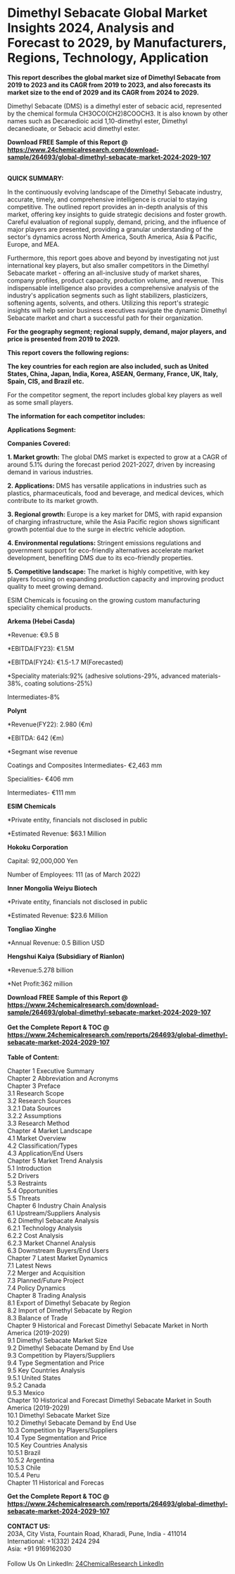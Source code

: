 <h1>Dimethyl Sebacate Global Market Insights 2024, Analysis and Forecast to 2029, by Manufacturers, Regions, Technology, Application</h1><p><strong>This report describes the global market size of Dimethyl Sebacate from 2019 to 2023 and its CAGR from 2019 to 2023, and also forecasts its market size to the end of 2029 and its CAGR from 2024 to 2029.</strong></p><p>
</p><p>Dimethyl Sebacate (DMS) is a dimethyl ester of sebacic acid, represented by the chemical formula CH3OCO(CH2)8COOCH3. It is also known by other names such as Decanedioic acid 1,10-dimethyl ester, Dimethyl decanedioate, or Sebacic acid dimethyl ester.</p><div><b>Download FREE Sample of this Report @ 
            <a href="https://www.24chemicalresearch.com/download-sample/264693/global-dimethyl-sebacate-market-2024-2029-107">
            https://www.24chemicalresearch.com/download-sample/264693/global-dimethyl-sebacate-market-2024-2029-107</a></b></div><br><p>
</p><p></p><p>
</p><p>
<strong>QUICK SUMMARY:</strong></p><p>
In the continuously evolving landscape of the Dimethyl Sebacate industry, accurate, timely, and comprehensive intelligence is crucial to staying competitive. The outlined report provides an in-depth analysis of this market, offering key insights to guide strategic decisions and foster growth. Careful evaluation of regional supply, demand, pricing, and the influence of major players are presented, providing a granular understanding of the sector's dynamics across North America, South America, Asia &amp; Pacific, Europe, and MEA.</p><p>
</p><p>
Furthermore, this report goes above and beyond by investigating not just international key players, but also smaller competitors in the Dimethyl Sebacate market - offering an all-inclusive study of market shares, company profiles, product capacity, production volume, and revenue. This indispensable intelligence also provides a comprehensive analysis of the industry's application segments such as light stabilizers, plasticizers, softening agents, solvents, and others. Utilizing this report's strategic insights will help senior business executives navigate the dynamic Dimethyl Sebacate market and chart a successful path for their organization.</p><p>
</p><p>
</p><p>
</p><p>
<strong>For the geography segment; regional supply, demand, major players, and price is presented from 2019 to 2029.</strong></p><p>
</p><p>
<strong>This report covers the following regions:</strong></p><p>
</p><p>
</p><p><strong>The key countries for each region are also included, such as United States, China, Japan, India, Korea, ASEAN, Germany, France, UK, Italy, Spain, CIS, and Brazil etc.</strong></p><p>
</p><p>
For the competitor segment, the report includes global key players as well as some small players.</p><p>
</p><p>
<strong>The information for each competitor includes:</strong></p><p>
</p><p>
</p><p><strong>Applications Segment:</strong></p><p>
</p><p>
</p><p><strong>Companies Covered:</strong></p><p>
</p><p>
</p><p></p><p>
</p><p>
<strong>1. Market growth:</strong> The global DMS market is expected to grow at a CAGR of around 5.1% during the forecast period 2021-2027, driven by increasing demand in various industries.</p><p>
<strong>2. Applications: </strong>DMS has versatile applications in industries such as plastics, pharmaceuticals, food and beverage, and medical devices, which contribute to its market growth.</p><p>
<strong>3. Regional growth: </strong>Europe is a key market for DMS, with rapid expansion of charging infrastructure, while the Asia Pacific region shows significant growth potential due to the surge in electric vehicle adoption.</p><p>
<strong>4. Environmental regulations: </strong>Stringent emissions regulations and government support for eco-friendly alternatives accelerate market development, benefiting DMS due to its eco-friendly properties.</p><p>
<strong>5. Competitive landscape:</strong> The market is highly competitive, with key players focusing on expanding production capacity and improving product quality to meet growing demand.</p><p>
</p><p>
ESIM Chemicals is focusing on the growing custom manufacturing speciality chemical products.</p><p>
</p><p>
<strong>Arkema (Hebei Casda)</strong></p><p>
*Revenue: €9.5 B</p><p>
*EBITDA(FY23): €1.5M</p><p>
*EBITDA(FY24): €1.5-1.7 M(Forecasted)</p><p>
*Speciality materials:92% (adhesive solutions-29%, advanced materials-38%, coating solutions-25%)</p><p>
Intermediates-8%</p><p>
</p><p>
<strong>Polynt</strong></p><p>
*Revenue(FY22): 2.980 (€m)</p><p>
*EBITDA: 642 (€m)</p><p>
*Segmant wise revenue</p><p>
Coatings and Composites Intermediates- €2,463 mm</p><p>
Specialities- €406 mm</p><p>
Intermediates- €111 mm</p><p>
</p><p>
<strong>ESIM Chemicals</strong></p><p>
*Private entity, financials not disclosed in public</p><p>
*Estimated Revenue: $63.1 Million</p><p>
</p><p>
<strong>Hokoku Corporation</strong></p><p>
Capital: 92,000,000 Yen</p><p>
Number of Employees: 111 (as of March 2022)</p><p>
</p><p>
<strong>Inner Mongolia Weiyu Biotech</strong></p><p>
*Private entity, financials not disclosed in public</p><p>
*Estimated Revenue: $23.6 Million</p><p>
</p><p>
<strong>Tongliao Xinghe</strong></p><p>
*Annual Revenue: 0.5 Billion USD</p><p>
</p><p>
<strong>Hengshui Kaiya (Subsidiary of Rianlon)</strong></p><p>
*Revenue:5.278 billion</p><p>
*Net Profit:362 million</p><div><b>Download FREE Sample of this Report @ 
            <a href="https://www.24chemicalresearch.com/download-sample/264693/global-dimethyl-sebacate-market-2024-2029-107">
            https://www.24chemicalresearch.com/download-sample/264693/global-dimethyl-sebacate-market-2024-2029-107</a></b></div><br><div><b>Get the Complete Report & TOC @ 
            <a href="https://www.24chemicalresearch.com/reports/264693/global-dimethyl-sebacate-market-2024-2029-107">
            https://www.24chemicalresearch.com/reports/264693/global-dimethyl-sebacate-market-2024-2029-107</a></b></div><br>
            <b>Table of Content:</b><p>Chapter 1 Executive Summary<br />
Chapter 2 Abbreviation and Acronyms<br />
Chapter 3 Preface<br />
3.1 Research Scope<br />
3.2 Research Sources<br />
3.2.1 Data Sources<br />
3.2.2 Assumptions<br />
3.3 Research Method<br />
Chapter 4 Market Landscape<br />
4.1 Market Overview<br />
4.2 Classification/Types<br />
4.3 Application/End Users<br />
Chapter 5 Market Trend Analysis<br />
5.1 Introduction<br />
5.2 Drivers<br />
5.3 Restraints<br />
5.4 Opportunities<br />
5.5 Threats<br />
Chapter 6 Industry Chain Analysis<br />
6.1 Upstream/Suppliers Analysis<br />
6.2 Dimethyl Sebacate Analysis<br />
6.2.1 Technology Analysis<br />
6.2.2 Cost Analysis<br />
6.2.3 Market Channel Analysis<br />
6.3 Downstream Buyers/End Users<br />
Chapter 7 Latest Market Dynamics<br />
7.1 Latest News<br />
7.2 Merger and Acquisition<br />
7.3 Planned/Future Project<br />
7.4 Policy Dynamics<br />
Chapter 8 Trading Analysis<br />
8.1 Export of Dimethyl Sebacate by Region<br />
8.2 Import of Dimethyl Sebacate by Region<br />
8.3 Balance of Trade<br />
Chapter 9 Historical and Forecast Dimethyl Sebacate Market in North America (2019-2029)<br />
9.1 Dimethyl Sebacate Market Size<br />
9.2 Dimethyl Sebacate Demand by End Use<br />
9.3 Competition by Players/Suppliers<br />
9.4 Type Segmentation and Price<br />
9.5 Key Countries Analysis<br />
9.5.1 United States<br />
9.5.2 Canada<br />
9.5.3 Mexico<br />
Chapter 10 Historical and Forecast Dimethyl Sebacate Market in South America (2019-2029)<br />
10.1 Dimethyl Sebacate Market Size<br />
10.2 Dimethyl Sebacate Demand by End Use<br />
10.3 Competition by Players/Suppliers<br />
10.4 Type Segmentation and Price<br />
10.5 Key Countries Analysis<br />
10.5.1 Brazil<br />
10.5.2 Argentina<br />
10.5.3 Chile<br />
10.5.4 Peru<br />
Chapter 11 Historical and Forecas</p><div><b>Get the Complete Report & TOC @ 
            <a href="https://www.24chemicalresearch.com/reports/264693/global-dimethyl-sebacate-market-2024-2029-107">
            https://www.24chemicalresearch.com/reports/264693/global-dimethyl-sebacate-market-2024-2029-107</a></b></div><br><b>CONTACT US:</b><br>
            203A, City Vista, Fountain Road, Kharadi, Pune, India - 411014<br>
            International: +1(332) 2424 294<br>
            Asia: +91 9169162030 <br><br>
            Follow Us On LinkedIn: <a href="https://www.linkedin.com/company/24chemicalresearch/">24ChemicalResearch LinkedIn</a>